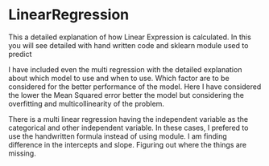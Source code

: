 # LinearRegression
This a detailed explanation of how Linear Expression is calculated.  In this you will see detailed with hand written code and sklearn module used to predict 

I have included even the multi regression with the detailed explanation about which model to use and when to use. Which factor are to be considered for the better performance of the model. Here I have considered the lower the Mean Squared error better the model but considering the overfitting and multicollinearity of the problem. 

There is a multi linear regression having the independent variable as the categorical and other independent variable. In these cases, I prefered to use the handwritten formula instead of using module. I am finding difference in the intercepts and slope. Figuring out where the things are missing.
